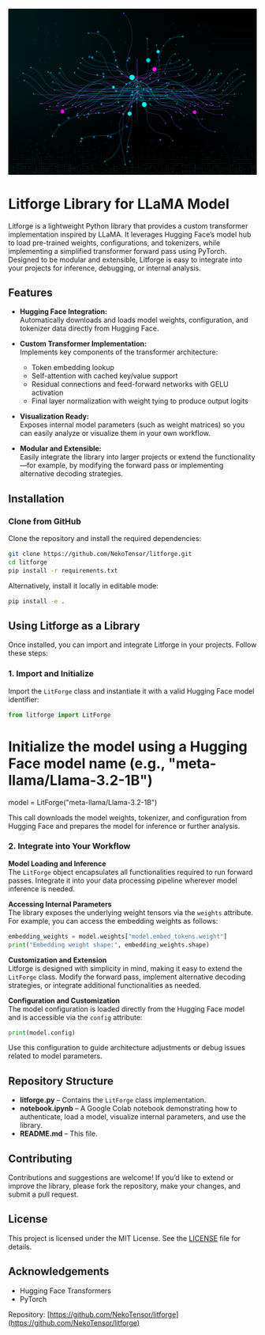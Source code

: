 ![Portfolio Banner](https://raw.githubusercontent.com/NekoTensor/assets/refs/heads/main/abstract-black-futuristic-background.jpg)
# Litforge Library for LLaMA Model

Litforge is a lightweight Python library that provides a custom transformer implementation inspired by LLaMA. It leverages Hugging Face’s model hub to load pre-trained weights, configurations, and tokenizers, while implementing a simplified transformer forward pass using PyTorch. Designed to be modular and extensible, Litforge is easy to integrate into your projects for inference, debugging, or internal analysis.

## Features

- **Hugging Face Integration:**  
  Automatically downloads and loads model weights, configuration, and tokenizer data directly from Hugging Face.

- **Custom Transformer Implementation:**  
  Implements key components of the transformer architecture:
  - Token embedding lookup
  - Self-attention with cached key/value support
  - Residual connections and feed-forward networks with GELU activation
  - Final layer normalization with weight tying to produce output logits

- **Visualization Ready:**  
  Exposes internal model parameters (such as weight matrices) so you can easily analyze or visualize them in your own workflow.

- **Modular and Extensible:**  
  Easily integrate the library into larger projects or extend the functionality—for example, by modifying the forward pass or implementing alternative decoding strategies.

## Installation

### Clone from GitHub

Clone the repository and install the required dependencies:

```bash
git clone https://github.com/NekoTensor/litforge.git
cd litforge
pip install -r requirements.txt
```
Alternatively, install it locally in editable mode:
```bash
pip install -e .
```
## Using Litforge as a Library

Once installed, you can import and integrate Litforge in your projects. Follow these steps:

### 1. Import and Initialize

Import the `LitForge` class and instantiate it with a valid Hugging Face model identifier:

```python
from litforge import LitForge
```

# Initialize the model using a Hugging Face model name (e.g., "meta-llama/Llama-3.2-1B")
model = LitForge("meta-llama/Llama-3.2-1B")

This call downloads the model weights, tokenizer, and configuration from Hugging Face and prepares the model for inference or further analysis.

### 2. Integrate into Your Workflow

**Model Loading and Inference**  
The `LitForge` object encapsulates all functionalities required to run forward passes. Integrate it into your data processing pipeline wherever model inference is needed.

**Accessing Internal Parameters**  
The library exposes the underlying weight tensors via the `weights` attribute. For example, you can access the embedding weights as follows:

```python
embedding_weights = model.weights["model.embed_tokens.weight"]
print("Embedding weight shape:", embedding_weights.shape)
```
**Customization and Extension**  
Litforge is designed with simplicity in mind, making it easy to extend the `LitForge` class. Modify the forward pass, implement alternative decoding strategies, or integrate additional functionalities as needed.

**Configuration and Customization**  
The model configuration is loaded directly from the Hugging Face model and is accessible via the `config` attribute:

```python
print(model.config)
```
Use this configuration to guide architecture adjustments or debug issues related to model parameters.

## Repository Structure

- **litforge.py** – Contains the `LitForge` class implementation.
- **notebook.ipynb** – A Google Colab notebook demonstrating how to authenticate, load a model, visualize internal parameters, and use the library.
- **README.md** – This file.

## Contributing

Contributions and suggestions are welcome! If you’d like to extend or improve the library, please fork the repository, make your changes, and submit a pull request.

## License

This project is licensed under the MIT License. See the [LICENSE](LICENSE) file for details.

## Acknowledgements

- Hugging Face Transformers
- PyTorch

Repository: [https://github.com/NekoTensor/litforge](https://github.com/NekoTensor/litforge)



